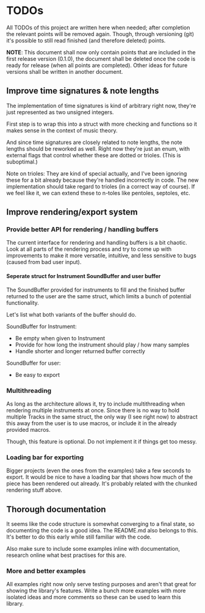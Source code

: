 # TODOs

All TODOs of this project are written here when needed; after completion the
relevant points will be removed again. Though, through versioning (git) it's
possible to still read finished (and therefore deleted) points.

**NOTE**: This document shall now only contain points that are included in the
first release version (0.1.0), the document shall be deleted once the code is
ready for release (when all points are completed). Other ideas for future
versions shall be written in another document.

## Improve time signatures & note lengths

The implementation of time signatures is kind of arbitrary right now, they're
just represented as two unsigned integers.

First step is to wrap this into a struct with more checking and functions so
it makes sense in the context of music theory.

And since time signatures are closely related to note lengths, the note lengths
should be reworked as well. Right now they're just an enum, with external flags
that control whether these are dotted or trioles. (This is suboptimal.)

Note on trioles: They are kind of special actually, and I've been ignoring these
for a bit already because they're handled incorrectly in code. The new
implementation should take regard to trioles (in a correct way of course). If we
feel like it, we can extend these to n-toles like pentoles, septoles, etc.

## Improve rendering/export system

### Provide better API for rendering / handling buffers

The current interface for rendering and handling buffers is a bit chaotic. Look
at all parts of the rendering process and try to come up with improvements to
make it more versatile, intuitive, and less sensitive to bugs (caused from bad
user input).

#### Seperate struct for Instrument SoundBuffer and user buffer

The SoundBuffer provided for instruments to fill and the finished buffer
returned to the user are the same struct, which limits a bunch of potential
functionality.

Let's list what both variants of the buffer should do.

SoundBuffer for Instrument:

- Be empty when given to Instrument
- Provide for how long the instrument should play / how many samples
- Handle shorter and longer returned buffer correctly

SoundBuffer for user:

- Be easy to export

### Multithreading

As long as the architecture allows it, try to include multithreading when
rendering multiple instruments at once. Since there is no way to hold multiple
Tracks in the same struct, the only way (I see right now) to abstract this away
from the user is to use macros, or include it in the already provided macros.

Though, this feature is optional. Do not implement it if things get too messy.

### Loading bar for exporting

Bigger projects (even the ones from the examples) take a few seconds to export.
It would be nice to have a loading bar that shows how much of the piece has
been rendered out already. It's probably related with the chunked rendering
stuff above.

## Thorough documentation

It seems like the code structure is somewhat converging to a final state, so
documenting the code is a good idea. The README.md also belongs to this. It's
better to do this early while still familiar with the code.

Also make sure to include some examples inline with documentation, research
online what best practises for this are.

### More and better examples

All examples right now only serve testing purposes and aren't that great for
showing the library's features. Write a bunch more examples with more isolated
ideas and more comments so these can be used to learn this library.
